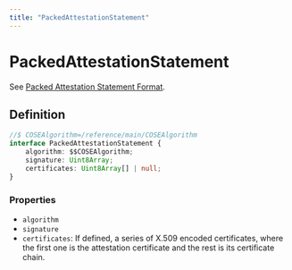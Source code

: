 ```yaml
---
title: "PackedAttestationStatement"
---
```


# PackedAttestationStatement

See [Packed Attestation Statement Format](https://www.w3.org/TR/webauthn-2/#sctn-packed-attestation).

## Definition

```ts
//$ COSEAlgorithm=/reference/main/COSEAlgorithm
interface PackedAttestationStatement {
	algorithm: $$COSEAlgorithm;
	signature: Uint8Array;
	certificates: Uint8Array[] | null;
}
```

### Properties

- `algorithm`
- `signature`
- `certificates`: If defined, a series of X.509 encoded certificates, where the first one is the attestation certificate and the rest is its certificate chain.
